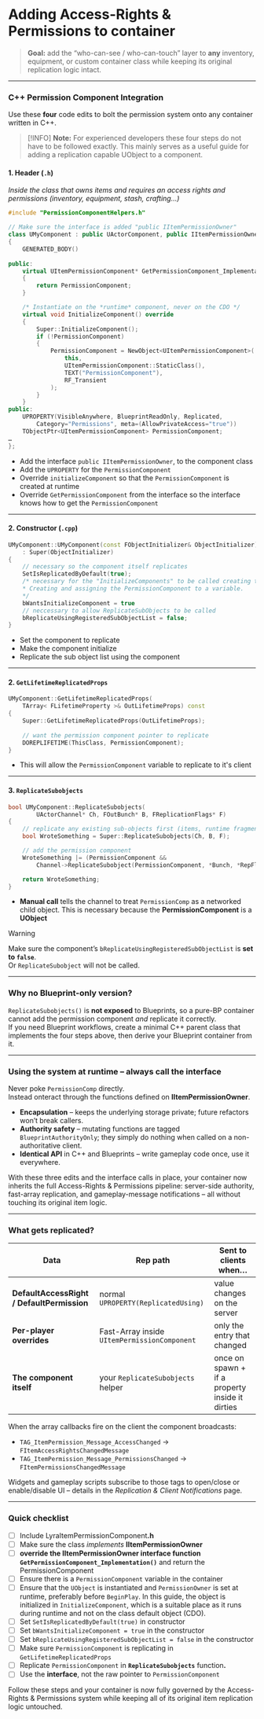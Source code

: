 # Adding Access-Rights & Permissions to container

> **Goal:** add the “who-can-see / who-can-touch” layer to **any** inventory, equipment, or custom container class while keeping its original replication logic intact.

***

### C++ Permission Component Integration

Use these **four** code edits to bolt the permission system onto any container written in C++.

> [!INFO]
> **Note:** For experienced developers these four steps do not have to be followed exactly. This mainly serves as a useful guide for adding a replication capable UObject to a component.

#### **1. Header (`.h`)**

_Inside the class that owns items and requires an access rights and permissions (inventory, equipment, stash, crafting…)_

```cpp
#include "PermissionComponentHelpers.h"

// Make sure the interface is added "public IItemPermissionOwner"
class UMyComponent : public UActorComponent, public IItemPermissionOwner
{
	GENERATED_BODY()
	
public:
	virtual UItemPermissionComponent* GetPermissionComponent_Implementation() override
	{
		return PermissionComponent;
	}

	/* Instantiate on the *runtime* component, never on the CDO */
	virtual void InitializeComponent() override
	{
		Super::InitializeComponent();
		if (!PermissionComponent)
		{
			PermissionComponent = NewObject<UItemPermissionComponent>(
				this,
				UItemPermissionComponent::StaticClass(),
				TEXT("PermissionComponent"),
				RF_Transient
			);
		}
	}
public:
	UPROPERTY(VisibleAnywhere, BlueprintReadOnly, Replicated, 
		Category="Permissions", meta=(AllowPrivateAccess="true"))								
	TObjectPtr<UItemPermissionComponent> PermissionComponent;		
…
};
```

* Add the interface `public IItemPermissionOwner`,  to the component class
* Add the `UPROPERTY` for the `PermissionComponent`
* Override `initializeComponent` so that the `PermissionComponent` is created at runtime
* Override `GetPermissionComponent` from the interface so the interface knows how to get the `PermissionComponent`

***

#### 2. Constructor (`.cpp`)

```cpp
UMyComponent::UMyComponent(const FObjectInitializer& ObjectInitializer)
	: Super(ObjectInitializer)
{
	// necessary so the component itself replicates
	SetIsReplicatedByDefault(true);
	/* necessary for the "InitializeComponents" to be called creating the
	* Creating and assigning the PermissionComponent to a variable.
	*/
	bWantsInitializeComponent = true
	// neccessary to allow ReplicateSubObjects to be called
	bReplicateUsingRegisteredSubObjectList = false;
}
```

* Set the component to replicate
* Make the component initialize
* Replicate the sub object list using the component

***

#### 2. `GetLifetimeReplicatedProps`&#x20;

```cpp
UMyComponent::GetLifetimeReplicatedProps(
	TArray< FLifetimeProperty >& OutLifetimeProps) const
{
	Super::GetLifetimeReplicatedProps(OutLifetimeProps);
	
	// want the permission component pointer to replicate
	DOREPLIFETIME(ThisClass, PermissionComponent);
}
```

* This will allow the `PermissionComponent` variable to replicate to it's client

***

#### **3. `ReplicateSubobjects`**

```cpp
bool UMyComponent::ReplicateSubobjects(
        UActorChannel* Ch, FOutBunch* B, FReplicationFlags* F)
{
	// replicate any existing sub-objects first (items, runtime fragments, …)
	bool WroteSomething = Super::ReplicateSubobjects(Ch, B, F);

	// add the permission component
	WroteSomething |= (PermissionComponent && 
		Channel->ReplicateSubobject(PermissionComponent, *Bunch, *RepFlags));

	return WroteSomething;
}
```

* **Manual call** tells the channel to treat `PermissionComp` as a networked child object. This is necessary because the **PermissionComponent** is a **UObject**

> [!WARNING]
> Make sure the component’s `bReplicateUsingRegisteredSubObjectList` is **set to `false`**.\
> Or `ReplicateSubobject` will not be called.

***

### Why no Blueprint-only version?

`ReplicateSubobjects()` is **not exposed** to Blueprints, so a pure-BP container cannot add the permission component _and_ replicate it correctly.\
If you need Blueprint workflows, create a minimal C++ parent class that implements the four steps above, then derive your Blueprint container from it.

***

### Using the system at runtime – **always call the interface**

Never poke `PermissionComp` directly.\
Instead onteract through the functions defined on **IItemPermissionOwner**.

* **Encapsulation** – keeps the underlying storage private; future refactors won’t break callers.
* **Authority safety** – mutating functions are tagged `BlueprintAuthorityOnly`; they simply do nothing when called on a non-authoritative client.
* **Identical API** in C++ and Blueprints – write gameplay code once, use it everywhere.

With these three edits and the interface calls in place, your container now inherits the full Access-Rights & Permissions pipeline: server-side authority, fast-array replication, and gameplay-message notifications – all without touching its original item logic.

***

### What gets replicated?

| Data                                       | Rep path                                     | Sent to clients when…                           |
| ------------------------------------------ | -------------------------------------------- | ----------------------------------------------- |
| **DefaultAccessRight / DefaultPermission** | normal `UPROPERTY(ReplicatedUsing)`          | value changes on the server                     |
| **Per-player overrides**                   | Fast-Array inside `UItemPermissionComponent` | only the entry that changed                     |
| **The component itself**                   | your `ReplicateSubobjects` helper            | once on spawn + if a property inside it dirties |

When the array callbacks fire on the client the component broadcasts:

* `TAG_ItemPermission_Message_AccessChanged` → `FItemAccessRightsChangedMessage`
* `TAG_ItemPermission_Message_PermissionsChanged` → `FItemPermissionsChangedMessage`

Widgets and gameplay scripts subscribe to those tags to open/close or enable/disable UI – details in the _Replication & Client Notifications_ page.

***

### Quick checklist

* [ ] Include LyraItemPermissionComponen&#x74;**.h**
* [ ] Make sure the class _implements_ **IItemPermissionOwner**
* [ ] **override the IItemPermissionOwner interface function `GetPermissionComponent_Implementation()`** and return the PermissionComponent
* [ ] Ensure there is a `PermissionComponent` variable in the container
* [ ] Ensure that the `UObject` is instantiated and `PermissionOwner` is set at runtime, preferably before `BeginPlay`. In this guide, the object is initialized in `InitializeComponent`, which is a suitable place as it runs during runtime and not on the class default object (CDO).
* [ ] Set `SetIsReplicatedByDefault(true)` in constructor
* [ ] Set `bWantsInitializeComponent = true` in the constructor
* [ ] Set `bReplicateUsingRegisteredSubObjectList = false` in the constructor
* [ ] Make sure `PermissionComponent` is replicating in `GetLifetimeReplicatedProps`
* [ ] Replicate  `PermissionComponent` in **`ReplicateSubobjects`** functio&#x6E;**.**
* [ ] Use the **interface**, not the raw pointer to `PermissionComponent`

Follow these steps and your container is now fully governed by the Access-Rights & Permissions system while keeping all of its original item replication logic untouched.
